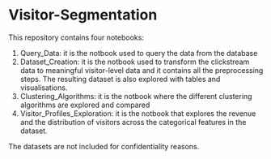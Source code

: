 # Visitor-Segmentation
This repository contains four notebooks:
1. Query_Data: it is the notbook used to query the data from the database
2. Dataset_Creation: it is the notbook used to transform the clickstream data to meaningful visitor-level data and it contains all the preprocessing steps. The resulting dataset is also explored with tables and visualisations.
3. Clustering_Algorithms:  it is the notbook where the different clustering algorithms are explored and compared
4. Visitor_Profiles_Exploration: it is the notbook that explores the revenue and the distribution of visitors across the categorical features in the dataset.


The datasets are not included for confidentiality reasons.
